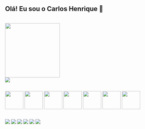 <!-- link para saber mais do githubstarts https://github.com/anuraghazra/github-readme-stats video explicativo: https://www.youtube.com/watch?v=TsaLQAetPLU&ab_channel=RafaellaBallerini-->

## Olá! Eu sou o Carlos Henrique 👋

<div>
  <a href="#">
    <br><img height="180" src="https://github-readme-stats.vercel.app/api?username=carlostitoaz&show_icons=true&theme=highcontrast" />
    <br><img src="https://github-readme-stats.vercel.app/api/top-langs/?username=carlostitoaz&layout=compact&theme=dark" />
  </a>
</div>

##
<div>
  <img height="60" src="https://cdn.jsdelivr.net/gh/devicons/devicon/icons/css3/css3-original-wordmark.svg" />        
  <img height="60" src="https://cdn.jsdelivr.net/gh/devicons/devicon/icons/html5/html5-original-wordmark.svg" />
  <img height="60" src="https://cdn.jsdelivr.net/gh/devicons/devicon/icons/javascript/javascript-original.svg" />
  
  <img height="60" src="https://cdn.jsdelivr.net/gh/devicons/devicon/icons/mysql/mysql-original-wordmark.svg" />
  <img height="60" src="https://cdn.jsdelivr.net/gh/devicons/devicon/icons/php/php-original.svg" />
  
  <img height="60" src="https://cdn.jsdelivr.net/gh/devicons/devicon/icons/c/c-original.svg" />
  <img height="60" src="https://cdn.jsdelivr.net/gh/devicons/devicon/icons/java/java-original-wordmark.svg" />
</div> 

##

<div>
  <img src="https://img.shields.io/badge/LinkedIn-0077B5?style=for-the-badge&logo=linkedin&logoColor=white" />
  <img src="https://img.shields.io/badge/Gmail-D14836?style=for-the-badge&logo=gmail&logoColor=white" />
  <img src="https://img.shields.io/badge/Facebook-1877F2?style=for-the-badge&logo=facebook&logoColor=white" />
  <img src="https://img.shields.io/badge/Instagram-E4405F?style=for-the-badge&logo=instagram&logoColor=white" />
  <img src="https://img.shields.io/badge/Discord-7289DA?style=for-the-badge&logo=discord&logoColor=white" />
  <img src="https://img.shields.io/badge/Reddit-FF4500?style=for-the-badge&logo=reddit&logoColor=white" />
</div>

